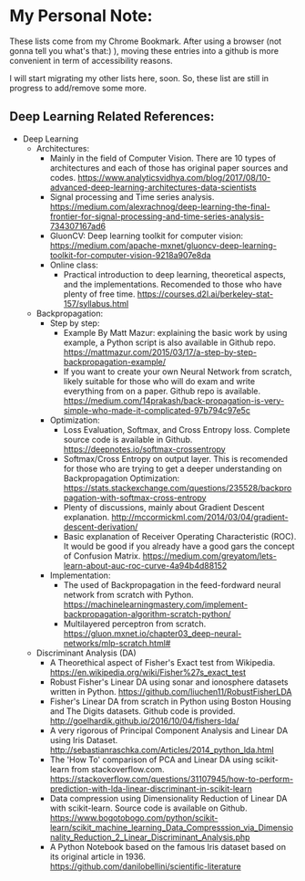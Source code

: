 
# My Personal Note:
These lists come from my Chrome Bookmark. After using a browser (not gonna tell you what's that:) ), moving these entries into a github is more convenient in term of accessibility reasons. 

I will start migrating my other lists here, soon. So, these list are still in progress to add/remove some more. 

## Deep Learning Related References:
- Deep Learning
    - Architectures:
        - Mainly in the field of Computer Vision. There are 10 types of architectures and each of those has original paper sources and codes.
         https://www.analyticsvidhya.com/blog/2017/08/10-advanced-deep-learning-architectures-data-scientists
        - Signal processing and Time series analysis.
        https://medium.com/alexrachnog/deep-learning-the-final-frontier-for-signal-processing-and-time-series-analysis-734307167ad6
        - GluonCV: Deep learning toolkit for computer vision:
        https://medium.com/apache-mxnet/gluoncv-deep-learning-toolkit-for-computer-vision-9218a907e8da
    	- Online class:
        	- Practical introduction to deep learning, theoretical aspects, and the implementations. Recomended to those who have plenty of free time.
        https://courses.d2l.ai/berkeley-stat-157/syllabus.html
    - Backpropagation:
    	- Step by step:
        	- Example By Matt Mazur: explaining the basic work by using example, a Python script is also available in Github repo.
        https://mattmazur.com/2015/03/17/a-step-by-step-backpropagation-example/
        	- If you want to create your own Neural Network from scratch, likely suitable for those who will do exam and write everything from on a paper. Github repo is available.
        https://medium.com/14prakash/back-propagation-is-very-simple-who-made-it-complicated-97b794c97e5c
    	- Optimization:
        	- Loss Evaluation, Softmax, and Cross Entropy loss. Complete source code is available in Github.
        https://deepnotes.io/softmax-crossentropy
        	- Softmax/Cross Entropy on output layer. This is recomended for those who are trying to get a deeper understanding on Backpropagation Optimization:
        https://stats.stackexchange.com/questions/235528/backpropagation-with-softmax-cross-entropy
        	- Plenty of discussions, mainly about Gradient Descent explanation.
        http://mccormickml.com/2014/03/04/gradient-descent-derivation/
        	- Basic explanation of Receiver Operating Characteristic (ROC). It would be good if you already have a good gars the concept of Confusion Matrix.
        https://medium.com/greyatom/lets-learn-about-auc-roc-curve-4a94b4d88152
    	- Implementation:
        	- The used of Backpropagation in the feed-fordward neural network from scratch with Python.
        https://machinelearningmastery.com/implement-backpropagation-algorithm-scratch-python/
        	- Multilayered perceptron from scratch.
        https://gluon.mxnet.io/chapter03_deep-neural-networks/mlp-scratch.html#
	* Discriminant Analysis (DA)
    	- A Theorethical aspect of Fisher's Exact test from Wikipedia.
    https://en.wikipedia.org/wiki/Fisher%27s_exact_test
    	- Robust Fisher's Linear DA using sonar and ionosphere datasets written in Python.
    https://github.com/liuchen11/RobustFisherLDA
    	- Fisher's Linear DA from scratch in Python using Boston Housing and The Digits datasets. Github code is provided.
    http://goelhardik.github.io/2016/10/04/fishers-lda/
    	- A very rigorous of Principal Component Analysis and Linear DA using Iris Dataset.
    http://sebastianraschka.com/Articles/2014_python_lda.html
    	- The 'How To' comparison of PCA and Linear DA using scikit-learn from stackoverflow.com.
    https://stackoverflow.com/questions/31107945/how-to-perform-prediction-with-lda-linear-discriminant-in-scikit-learn
    	- Data compression using Dimensionality Reduction of Linear DA with scikit-learn. Source code is available on Github.
    https://www.bogotobogo.com/python/scikit-learn/scikit_machine_learning_Data_Compresssion_via_Dimensionality_Reduction_2_Linear_Discriminant_Analysis.php
    	- A Python Notebook based on the famous Iris dataset based on its original article in 1936.
    https://github.com/danilobellini/scientific-literature
    

